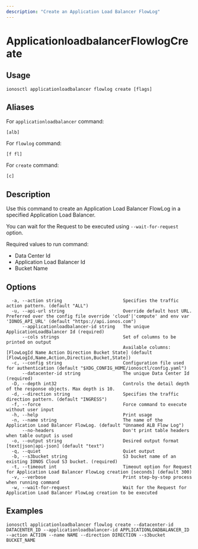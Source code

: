 ```yaml
---
description: "Create an Application Load Balancer FlowLog"
---
```


# ApplicationloadbalancerFlowlogCreate

## Usage

```text
ionosctl applicationloadbalancer flowlog create [flags]
```

## Aliases

For `applicationloadbalancer` command:

```text
[alb]
```

For `flowlog` command:

```text
[f fl]
```

For `create` command:

```text
[c]
```

## Description

Use this command to create an Application Load Balancer FlowLog in a specified Application Load Balancer.

You can wait for the Request to be executed using `--wait-for-request` option.

Required values to run command:

* Data Center Id
* Application Load Balancer Id
* Bucket Name

## Options

```text
  -a, --action string                       Specifies the traffic action pattern. (default "ALL")
  -u, --api-url string                      Override default host URL. Preferred over the config file override 'cloud'|'compute' and env var 'IONOS_API_URL' (default "https://api.ionos.com")
      --applicationloadbalancer-id string   The unique ApplicationLoadBalancer Id (required)
      --cols strings                        Set of columns to be printed on output 
                                            Available columns: [FlowLogId Name Action Direction Bucket State] (default [FlowLogId,Name,Action,Direction,Bucket,State])
  -c, --config string                       Configuration file used for authentication (default "$XDG_CONFIG_HOME/ionosctl/config.yaml")
      --datacenter-id string                The unique Data Center Id (required)
  -D, --depth int32                         Controls the detail depth of the response objects. Max depth is 10.
  -d, --direction string                    Specifies the traffic direction pattern. (default "INGRESS")
  -f, --force                               Force command to execute without user input
  -h, --help                                Print usage
  -n, --name string                         The name of the Application Load Balancer FlowLog. (default "Unnamed ALB Flow Log")
      --no-headers                          Don't print table headers when table output is used
  -o, --output string                       Desired output format [text|json|api-json] (default "text")
  -q, --quiet                               Quiet output
  -b, --s3bucket string                     S3 bucket name of an existing IONOS Cloud S3 bucket. (required)
  -t, --timeout int                         Timeout option for Request for Application Load Balancer FlowLog creation [seconds] (default 300)
  -v, --verbose                             Print step-by-step process when running command
  -w, --wait-for-request                    Wait for the Request for Application Load Balancer FlowLog creation to be executed
```

## Examples

```text
ionosctl applicationloadbalancer flowlog create --datacenter-id DATACENTER_ID --applicationloadbalancer-id APPLICATIONLOADBALANCER_ID --action ACTION --name NAME --direction DIRECTION --s3bucket BUCKET_NAME
```

